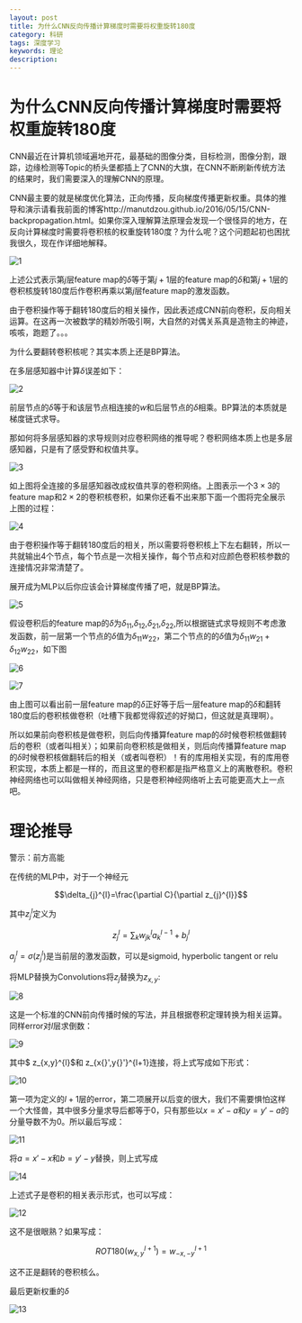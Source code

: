 ```yaml
---
layout: post
title: 为什么CNN反向传播计算梯度时需要将权重旋转180度
category: 科研
tags: 深度学习
keywords: 理论
description: 
---
```


# 为什么CNN反向传播计算梯度时需要将权重旋转180度

CNN最近在计算机领域遍地开花，最基础的图像分类，目标检测，图像分割，跟踪，边缘检测等Topic的桥头堡都插上了CNN的大旗，在CNN不断刷新传统方法的结果时，我们需要深入的理解CNN的原理。

CNN最主要的就是梯度优化算法，正向传播，反向梯度传播更新权重。具体的推导和演示请看我前面的博客http://manutdzou.github.io/2016/05/15/CNN-backpropagation.html。如果你深入理解算法原理会发现一个很怪异的地方，在反向计算梯度时需要将卷积核的权重旋转180度？为什么呢？这个问题起初也困扰我很久，现在作详细地解释。

![1](/public/img/posts/CNN反向传播详解/1.jpg)

上述公式表示第$j$层feature map的$\delta$等于第$j+1$层的feature map的$\delta$和第$j+1$层的卷积核旋转180度后作卷积再乘以第$j$层feature map的激发函数。

由于卷积操作等于翻转180度后的相关操作，因此表述成CNN前向卷积，反向相关运算。在这再一次被数学的精妙所吸引啊，大自然的对偶关系真是造物主的神迹，咳咳，跑题了。。。

为什么要翻转卷积核呢？其实本质上还是BP算法。

在多层感知器中计算$\delta$误差如下：

![2](/public/img/posts/CNN反向传播详解/1.png)

前层节点的$\delta$等于和该层节点相连接的$w$和后层节点的$\delta$相乘。BP算法的本质就是梯度链式求导。

那如何将多层感知器的求导规则对应卷积网络的推导呢？卷积网络本质上也是多层感知器，只是有了感受野和权值共享。

![3](/public/img/posts/CNN反向传播详解/2.png)

如上图将全连接的多层感知器改成权值共享的卷积网络。上图表示一个$3\times 3$的feature map和$2\times 2$的卷积核卷积，如果你还看不出来那下面一个图将完全展示上图的过程：

![4](/public/img/posts/CNN反向传播详解/3.png)

由于卷积操作等于翻转180度后的相关，所以需要将卷积核上下左右翻转，所以一共就输出4个节点，每个节点是一次相关操作，每个节点和对应颜色卷积核参数的连接情况非常清楚了。

展开成为MLP以后你应该会计算梯度传播了吧，就是BP算法。

![5](/public/img/posts/CNN反向传播详解/4.png)

假设卷积后的feature map的$\delta$为$\delta_{11}$,$\delta_{12}$,$\delta_{21}$,$\delta_{22}$,所以根据链式求导规则不考虑激发函数，前一层第一个节点的$\delta$值为$\delta_{11}w_{22}$，第二个节点的的$\delta$值为$\delta_{11}w_{21}+\delta_{12}w_{22}$，如下图

![6](/public/img/posts/CNN反向传播详解/5.png)

![7](/public/img/posts/CNN反向传播详解/6.png)

由上图可以看出前一层feature map的$\delta$正好等于后一层feature map的$\delta$和翻转180度后的卷积核做卷积（吐槽下我都觉得叙述的好拗口，但这就是真理啊）。

所以如果前向卷积核是做卷积，则后向传播算feature map的$\delta$时候卷积核做翻转后的卷积（或者叫相关）；如果前向卷积核是做相关，则后向传播算feature map的$\delta$时候卷积核做翻转后的相关（或者叫卷积）！有的库用相关实现，有的库用卷积实现，本质上都是一样的，而且这里的卷积都是指严格意义上的离散卷积。卷积神经网络也可以叫做相关神经网络，只是卷积神经网络听上去可能更高大上一点吧。

# 理论推导

警示：前方高能

在传统的MLP中，对于一个神经元

$$\delta_{j}^{l}=\frac{\partial C}{\partial z_{j}^{l}}$$

其中$z_{j}^{l}$定义为

$$z_{j}^{l}=\sum_{k}w_{jk}^{l}a_{k}^{l-1}+b_{j}^{l}$$

$a_{j}^{l}=\sigma \left ( z_{j}^{l} \right )$是当前层的激发函数，可以是sigmoid, hyperbolic tangent or relu

将MLP替换为Convolutions将$z_{j}$替换为$z_{x,y}$:

![8](/public/img/posts/CNN反向传播详解/7.png)

这是一个标准的CNN前向传播时候的写法，并且根据卷积定理转换为相关运算。同样error对$l$层求倒数：

![9](/public/img/posts/CNN反向传播详解/8.png)

其中$ z_{x,y}^{l}$和 z_{x{}',y{}'}^{l+1}连接，将上式写成如下形式：

![10](/public/img/posts/CNN反向传播详解/9.png)

第一项为定义的$l+1$层的error，第二项展开以后变的很大，我们不需要惧怕这样一个大怪兽，其中很多分量求导后都等于0，只有那些以$x=x{}'-a$和$y=y{}'-a$的分量导数不为0。所以最后写成：

![11](/public/img/posts/CNN反向传播详解/10.png)

将$a=x{}'-x$和$b=y{}'-y$替换，则上式写成

![14](/public/img/posts/CNN反向传播详解/13.png)

上述式子是卷积的相关表示形式，也可以写成：

![12](/public/img/posts/CNN反向传播详解/11.png)

这不是很眼熟？如果写成：

$$ROT180\left ( w_{x,y}^{l+1} \right )=w_{-x,-y}^{l+1}$$

这不正是翻转的卷积核么。

最后更新权重的$\delta$

![13](/public/img/posts/CNN反向传播详解/12.png)

